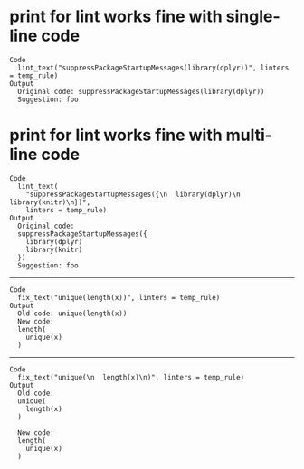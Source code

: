 # print for lint works fine with single-line code

    Code
      lint_text("suppressPackageStartupMessages(library(dplyr))", linters = temp_rule)
    Output
      Original code: suppressPackageStartupMessages(library(dplyr)) 
      Suggestion: foo 
      

# print for lint works fine with multi-line code

    Code
      lint_text(
        "suppressPackageStartupMessages({\n  library(dplyr)\n  library(knitr)\n})",
        linters = temp_rule)
    Output
      Original code:
      suppressPackageStartupMessages({
        library(dplyr)
        library(knitr)
      })
      Suggestion: foo
      

---

    Code
      fix_text("unique(length(x))", linters = temp_rule)
    Output
      Old code: unique(length(x)) 
      New code:
      length(
        unique(x)
      )

---

    Code
      fix_text("unique(\n  length(x)\n)", linters = temp_rule)
    Output
      Old code:
      unique(
        length(x)
      )
      
      New code:
      length(
        unique(x)
      )

